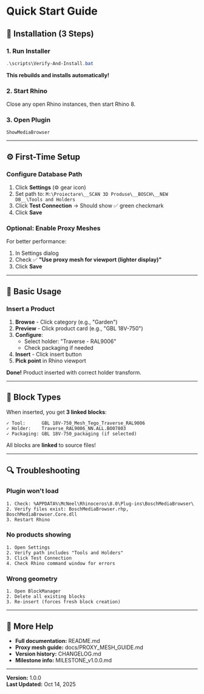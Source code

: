 # Quick Start Guide

## 🚀 Installation (3 Steps)

### 1. Run Installer

```powershell
.\scripts\Verify-And-Install.bat
```

**This rebuilds and installs automatically!**

### 2. Start Rhino

Close any open Rhino instances, then start Rhino 8.

### 3. Open Plugin

```
ShowMediaBrowser
```

---

## ⚙️ First-Time Setup

### Configure Database Path

1. Click **Settings** (⚙️ gear icon)
2. Set path to: `M:\Proiectare\__SCAN 3D Produse\__BOSCH\__NEW DB__\Tools and Holders`
3. Click **Test Connection** → Should show ✅ green checkmark
4. Click **Save**

### Optional: Enable Proxy Meshes

For better performance:

1. In Settings dialog
2. Check ✅ **"Use proxy mesh for viewport (lighter display)"**
3. Click **Save**

---

## 📝 Basic Usage

### Insert a Product

1. **Browse** - Click category (e.g., "Garden")
2. **Preview** - Click product card (e.g., "GBL 18V-750")
3. **Configure**:
   - Select holder: "Traverse - RAL9006"
   - Check packaging if needed
4. **Insert** - Click insert button
5. **Pick point** in Rhino viewport

**Done!** Product inserted with correct holder transform.

---

## 🎯 Block Types

When inserted, you get **3 linked blocks**:

```
✓ Tool:      GBL 18V-750_Mesh_Tego_Traverse_RAL9006
✓ Holder:    Traverse_RAL9006_NN.ALL.BO07803
✓ Packaging: GBL 18V-750_packaging (if selected)
```

All blocks are **linked** to source files!

---

## 🔍 Troubleshooting

### Plugin won't load

```
1. Check: %APPDATA%\McNeel\Rhinoceros\8.0\Plug-ins\BoschMediaBrowser\
2. Verify files exist: BoschMediaBrowser.rhp, BoschMediaBrowser.Core.dll
3. Restart Rhino
```

### No products showing

```
1. Open Settings
2. Verify path includes "Tools and Holders"
3. Click Test Connection
4. Check Rhino command window for errors
```

### Wrong geometry

```
1. Open BlockManager
2. Delete all existing blocks
3. Re-insert (forces fresh block creation)
```

---

## 📖 More Help

- **Full documentation:** README.md
- **Proxy mesh guide:** docs/PROXY_MESH_GUIDE.md
- **Version history:** CHANGELOG.md
- **Milestone info:** MILESTONE_v1.0.0.md

---

**Version:** 1.0.0  
**Last Updated:** Oct 14, 2025
